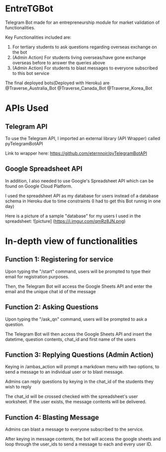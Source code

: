 # EntreTGBot
Telegram Bot made for an entrepreneurship module for market validation of functionalities.

Key Functionalities included are:
1) For tertiary students to ask questions regarding overseas exchange on the bot
2) (Admin Action) For students living overseas/have gone exchange overseas before to answer the queries above
3) (Admin Action) For students to blast messages to everyone subscribed to this bot service


The final deployed bots(Deployed with Heroku) are 
@Traverse_Australia_Bot
@Traverse_Canada_Bot
@Traverse_Korea_Bot

# APIs Used

## Telegram API
To use the Telegram API, I imported an external library (API Wrapper) called pyTelegramBotAPI

Link to wrapper here: https://github.com/eternnoir/pyTelegramBotAPI

## Google Spreadsheet API

In addition, I also needed to use Google's Spreadsheet API which can be found on Google Cloud Platform.

I used the spreadsheet API as my database for users instead of a database schema in Heroku due to time constraints (I had to get this Bot runnig in one day)

Here is a picture of a sample "database" for my users I used in the spreadsheet:
![picture] (https://i.imgur.com/qmRz8JN.png)

# In-depth view of functionalities 

## Function 1: Registering for service

Upon typing the "/start" command, users will be prompted to type their email for registration purposes.

Then, the Telegram Bot will access the Google Sheets API and enter the email and the unique chat id of the message

## Function 2: Asking Questions

Upon typing the "/ask_qn" command, users will be prompted to ask a question.

The Telegram Bot will then access the Google Sheets API and insert the datetime, question contents, chat_id and first name of the users

## Function 3: Replying Questions (Admin Action)
Keying in /ambas_action will prompt a markdown menu with two options, to send a message to an individual user or to blast message.

Admins can reply questions by keying in the chat_id of the students they wish to reply 

The chat_id will be crossed checked with the spreadsheet's user worksheet. If the user exists, the message contents will be delivered.

## Function 4: Blasting Message

Admins can blast a message to everyone subscribed to the service. 

After keying in message contents, the bot will access the google sheets and loop through the user_ids to send a message to each and every user ID.








